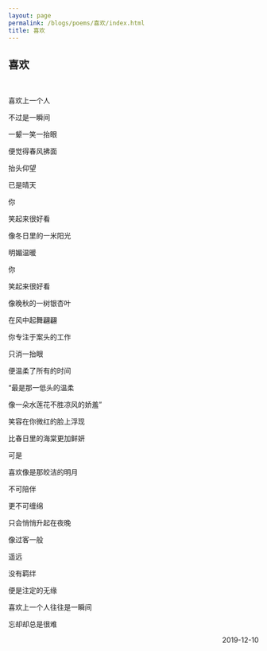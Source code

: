 ```yaml
---
layout: page
permalink: /blogs/poems/喜欢/index.html
title: 喜欢
---
```


## 喜欢
<br>

喜欢上一个人

不过是一瞬间

一颦一笑一抬眼

便觉得春风拂面

抬头仰望

已是晴天

你

笑起来很好看

像冬日里的一米阳光

明媚温暖

你

笑起来很好看

像晚秋的一树银杏叶

在风中起舞翩翩

你专注于案头的工作

只消一抬眼

便温柔了所有的时间

“最是那一低头的温柔

像一朵水莲花不胜凉风的娇羞”

笑容在你微红的脸上浮现

比春日里的海棠更加鲜妍

可是

喜欢像是那皎洁的明月

不可陪伴

更不可缠绵

只会悄悄升起在夜晚

像过客一般

遥远

没有羁绊

便是注定的无缘

喜欢上一个人往往是一瞬间

忘却却总是很难

<p align="right">2019-12-10</p>
